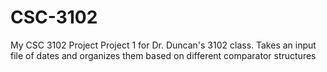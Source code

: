 # CSC-3102
My CSC 3102 Project
Project 1 for Dr. Duncan's 3102 class. Takes an input file of dates and organizes them based on different comparator structures
